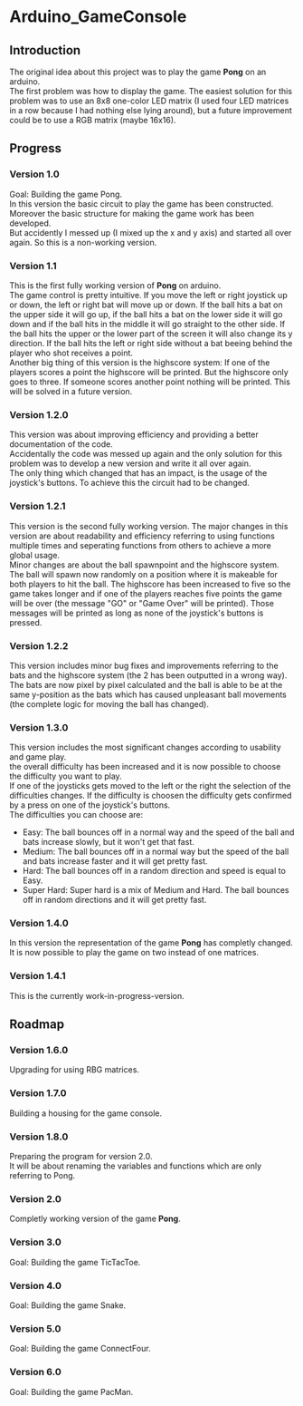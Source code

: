 # Arduino_GameConsole

## Introduction
The original idea about this project was to play the game **Pong** on an arduino.  
The first problem was how to display the game. The easiest solution for this problem was to use an 8x8 one-color LED matrix (I used four LED matrices in a row because I had nothing else lying around), but a future improvement could be to use a RGB matrix (maybe 16x16).


## Progress

### Version 1.0
Goal: Building the game Pong.  
In this version the basic circuit to play the game has been constructed. Moreover the basic structure for making the game work has been developed.  
But accidently I messed up (I mixed up the x and y axis) and started all over again. So this is a non-working version.

### Version 1.1
This is the first fully working version of **Pong** on arduino.  
The game control is pretty intuitive. If you move the left or right joystick up or down, the left or right bat will move up or down. If the ball hits a bat on the upper side it will go up, if the ball hits a bat on the lower side it will go down and if the ball hits in the middle it will go straight to the other side. If the ball hits the upper or the lower part of the screen it will also change its y direction. If the ball hits the left or right side without a bat beeing behind the player who shot receives a point.  
Another big thing of this version is the highscore system: If one of the players scores a point the highscore will be printed. But the highscore only goes to three. If someone scores another point nothing will be printed. This will be solved in a future version.

### Version 1.2.0
This version was about improving efficiency and providing a better documentation of the code.  
Accidentally the code was messed up again and the only solution for this problem was to develop a new version and write it all over again.  
The only thing which changed that has an impact, is the usage of the joystick's buttons. To achieve this the circuit had to be changed.

### Version 1.2.1
This version is the second fully working version. The major changes in this version are about readability and efficiency referring to using functions multiple times and seperating functions from others to achieve a more global usage.  
Minor changes are about the ball spawnpoint and the highscore system. The ball  will spawn now randomly on a position where it is makeable for both players to hit the ball. The highscore has been increased to five so the game takes longer and if one of the players reaches five points the game will be over (the message "GO" or "Game Over" will be printed). Those messages will be printed as long as none of the joystick's buttons is pressed.

### Version 1.2.2
This version includes minor bug fixes and improvements referring to the bats and the highscore system (the 2 has been outputted in a wrong way). The bats are now pixel by pixel calculated and the ball is able to be at the same y-position as the bats which has caused unpleasant ball movements (the complete logic for moving the ball has changed).

### Version 1.3.0 
This version includes the most significant changes according to usability and game play.  
the overall difficulty has been increased and it is now possible to choose the difficulty you want to play.  
If one of the joysticks gets moved to the left or the right the selection of the difficulties changes. If the difficulty is choosen the difficulty gets confirmed by a press on one of the joystick's buttons.    
The difficulties you can choose are:    
- Easy: The ball bounces off in a normal way and the speed of the ball and bats increase slowly, but it won't get that fast.
- Medium: The ball bounces off in a normal way but the speed of the ball and bats increase faster and it will get pretty fast.
- Hard: The ball bounces off in a random direction and speed is equal to Easy.
- Super Hard: Super hard is a mix of Medium and Hard. The ball bounces off in random directions and it will get pretty fast.

### Version 1.4.0
In this version the representation of the game **Pong** has completly changed.  
It is now possible to play the game on two instead of one matrices.

### Version 1.4.1
This is the currently work-in-progress-version.  
## Roadmap

### Version 1.6.0
Upgrading for using RBG matrices.

### Version 1.7.0
Building a housing for the game console.

### Version 1.8.0
Preparing the program for version 2.0.  
It will be about renaming the variables and functions which are only referring to Pong.

### Version 2.0
Completly working version of the game **Pong**.

### Version 3.0
Goal: Building the game TicTacToe.

### Version 4.0
Goal: Building the game Snake.

### Version 5.0
Goal: Building the game ConnectFour.

### Version 6.0
Goal: Building the game PacMan.
